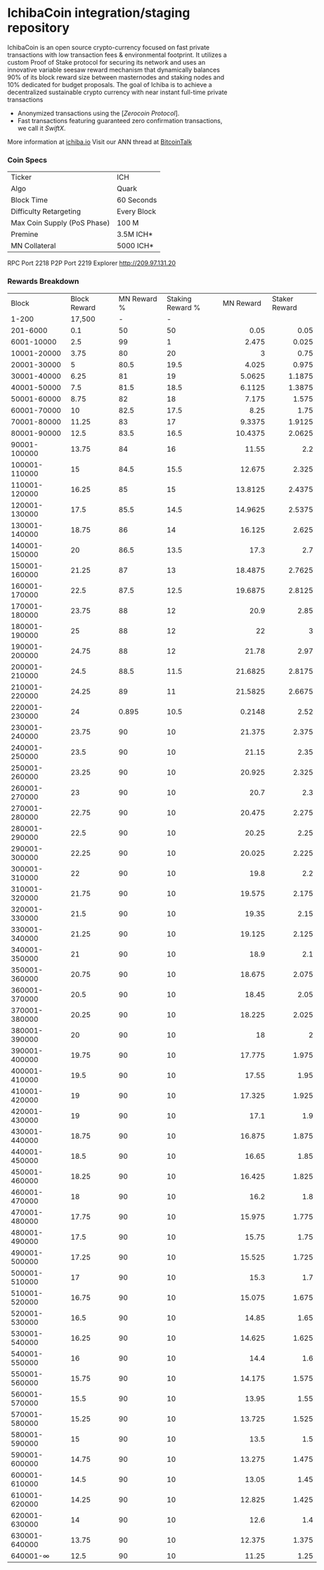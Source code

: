 IchibaCoin integration/staging repository
=====================================

IchibaCoin is an open source crypto-currency focused on fast private transactions with low transaction fees & environmental footprint.  It utilizes a custom Proof of Stake protocol for securing its network and uses an innovative variable seesaw reward mechanism that dynamically balances 90% of its block reward size between masternodes and staking nodes and 10% dedicated for budget proposals. The goal of Ichiba is to achieve a decentralized sustainable crypto currency with near instant full-time private transactions

- Anonymized transactions using the [_Zerocoin Protocol_].
- Fast transactions featuring guaranteed zero confirmation transactions, we call it _SwiftX_.

More information at [ichiba.io](http://www.ichiba.io) Visit our ANN thread at [BitcoinTalk](http://www.bitcointalk.org/index.php?topic=5101947)

### Coin Specs
<table>
<tr><td>Ticker</td><td>ICH</td></tr>
<tr><td>Algo</td><td>Quark</td></tr>
<tr><td>Block Time</td><td>60 Seconds</td></tr>
<tr><td>Difficulty Retargeting</td><td>Every Block</td></tr>
<tr><td>Max Coin Supply (PoS Phase)</td><td>100 M</td></tr>
<tr><td>Premine</td><td>3.5M ICH*</td></tr>
<tr><td>MN Collateral</td><td>5000 ICH*</td></tr>

</table>


RPC Port	2218
P2P Port	2219
Explorer	http://209.97.131.20


### Rewards Breakdown
<table border=0 cellpadding=0 cellspacing=0 width=701 class=xl6553517252
 style='border-collapse:collapse;table-layout:fixed;width:528pt'>
 <col class=xl6553517252 width=139 style='mso-width-source:userset;mso-width-alt:
 4785;width:104pt'>
 <col class=xl6553517252 width=107 span=2 style='mso-width-source:userset;
 mso-width-alt:3702;width:81pt'>
 <col class=xl6553517252 width=134 style='mso-width-source:userset;mso-width-alt:
 4608;width:100pt'>
 <col class=xl6553517252 width=107 span=2 style='mso-width-source:userset;
 mso-width-alt:3702;width:81pt'>
 <tr height=21 style='mso-height-source:userset;height:15.75pt'>
  <td height=21 class=xl6317252 width=139 style='height:15.75pt;width:104pt'>Block</td>
  <td class=xl6317252 width=107 style='width:81pt'>Block Reward</td>
  <td class=xl6317252 width=107 style='width:81pt'>MN Reward %</td>
  <td class=xl6317252 width=134 style='width:100pt'>Staking Reward %</td>
  <td class=xl6317252 width=107 style='width:81pt'>MN Reward</td>
  <td class=xl6317252 width=107 style='width:81pt'>Staker Reward</td>
 </tr>
 <tr height=21 style='mso-height-source:userset;height:15.75pt'>
  <td height=21 class=xl6417252 style='height:15.75pt'>1-200</td>
  <td class=xl6517252>17,500</td>
  <td class=xl6617252>-</td>
  <td class=xl6617252>-</td>
  <td class=xl6717252></td>
  <td class=xl6553517252></td>
 </tr>
 <tr height=21 style='mso-height-source:userset;height:15.75pt'>
  <td height=21 class=xl6417252 style='height:15.75pt'>201-6000</td>
  <td class=xl6617252>0.1</td>
  <td class=xl6617252>50</td>
  <td class=xl6617252>50</td>
  <td class=xl6717252 align=right>0.05</td>
  <td class=xl6817252 align=right>0.05</td>
 </tr>
 <tr height=21 style='mso-height-source:userset;height:15.75pt'>
  <td height=21 class=xl6417252 style='height:15.75pt'>6001-10000</td>
  <td class=xl6617252>2.5</td>
  <td class=xl6617252>99</td>
  <td class=xl6617252>1</td>
  <td class=xl6717252 align=right>2.475</td>
  <td class=xl6817252 align=right>0.025</td>
 </tr>
 <tr height=21 style='mso-height-source:userset;height:15.75pt'>
  <td height=21 class=xl6417252 style='height:15.75pt'>10001-20000</td>
  <td class=xl6617252>3.75</td>
  <td class=xl6617252>80</td>
  <td class=xl6617252>20</td>
  <td class=xl6717252 align=right>3</td>
  <td class=xl6817252 align=right>0.75</td>
 </tr>
 <tr height=21 style='mso-height-source:userset;height:15.75pt'>
  <td height=21 class=xl6417252 style='height:15.75pt'>20001-30000</td>
  <td class=xl6617252>5</td>
  <td class=xl6617252>80.5</td>
  <td class=xl6617252>19.5</td>
  <td class=xl6717252 align=right>4.025</td>
  <td class=xl6817252 align=right>0.975</td>
 </tr>
 <tr height=21 style='mso-height-source:userset;height:15.75pt'>
  <td height=21 class=xl6417252 style='height:15.75pt'>30001-40000</td>
  <td class=xl6617252>6.25</td>
  <td class=xl6617252>81</td>
  <td class=xl6617252>19</td>
  <td class=xl6717252 align=right>5.0625</td>
  <td class=xl6817252 align=right>1.1875</td>
 </tr>
 <tr height=21 style='mso-height-source:userset;height:15.75pt'>
  <td height=21 class=xl6417252 style='height:15.75pt'>40001-50000</td>
  <td class=xl6617252>7.5</td>
  <td class=xl6617252>81.5</td>
  <td class=xl6617252>18.5</td>
  <td class=xl6717252 align=right>6.1125</td>
  <td class=xl6817252 align=right>1.3875</td>
 </tr>
 <tr height=21 style='mso-height-source:userset;height:15.75pt'>
  <td height=21 class=xl6417252 style='height:15.75pt'>50001-60000</td>
  <td class=xl6617252>8.75</td>
  <td class=xl6617252>82</td>
  <td class=xl6617252>18</td>
  <td class=xl6717252 align=right>7.175</td>
  <td class=xl6817252 align=right>1.575</td>
 </tr>
 <tr height=21 style='mso-height-source:userset;height:15.75pt'>
  <td height=21 class=xl6417252 style='height:15.75pt'>60001-70000</td>
  <td class=xl6617252>10</td>
  <td class=xl6617252>82.5</td>
  <td class=xl6617252>17.5</td>
  <td class=xl6717252 align=right>8.25</td>
  <td class=xl6817252 align=right>1.75</td>
 </tr>
 <tr height=21 style='mso-height-source:userset;height:15.75pt'>
  <td height=21 class=xl6417252 style='height:15.75pt'>70001-80000</td>
  <td class=xl6617252>11.25</td>
  <td class=xl6617252>83</td>
  <td class=xl6617252>17</td>
  <td class=xl6717252 align=right>9.3375</td>
  <td class=xl6817252 align=right>1.9125</td>
 </tr>
 <tr height=21 style='mso-height-source:userset;height:15.75pt'>
  <td height=21 class=xl6417252 style='height:15.75pt'>80001-90000</td>
  <td class=xl6617252>12.5</td>
  <td class=xl6617252>83.5</td>
  <td class=xl6617252>16.5</td>
  <td class=xl6717252 align=right>10.4375</td>
  <td class=xl6817252 align=right>2.0625</td>
 </tr>
 <tr height=21 style='mso-height-source:userset;height:15.75pt'>
  <td height=21 class=xl6417252 style='height:15.75pt'>90001-100000</td>
  <td class=xl6617252>13.75</td>
  <td class=xl6617252>84</td>
  <td class=xl6617252>16</td>
  <td class=xl6717252 align=right>11.55</td>
  <td class=xl6817252 align=right>2.2</td>
 </tr>
 <tr height=21 style='mso-height-source:userset;height:15.75pt'>
  <td height=21 class=xl6417252 style='height:15.75pt'>100001-110000</td>
  <td class=xl6617252>15</td>
  <td class=xl6617252>84.5</td>
  <td class=xl6617252>15.5</td>
  <td class=xl6717252 align=right>12.675</td>
  <td class=xl6817252 align=right>2.325</td>
 </tr>
 <tr height=21 style='mso-height-source:userset;height:15.75pt'>
  <td height=21 class=xl6417252 style='height:15.75pt'>110001-120000</td>
  <td class=xl6617252>16.25</td>
  <td class=xl6617252>85</td>
  <td class=xl6617252>15</td>
  <td class=xl6717252 align=right>13.8125</td>
  <td class=xl6817252 align=right>2.4375</td>
 </tr>
 <tr height=21 style='mso-height-source:userset;height:15.75pt'>
  <td height=21 class=xl6417252 style='height:15.75pt'>120001-130000</td>
  <td class=xl6617252>17.5</td>
  <td class=xl6617252>85.5</td>
  <td class=xl6617252>14.5</td>
  <td class=xl6717252 align=right>14.9625</td>
  <td class=xl6817252 align=right>2.5375</td>
 </tr>
 <tr height=21 style='mso-height-source:userset;height:15.75pt'>
  <td height=21 class=xl6417252 style='height:15.75pt'>130001-140000</td>
  <td class=xl6617252>18.75</td>
  <td class=xl6617252>86</td>
  <td class=xl6617252>14</td>
  <td class=xl6717252 align=right>16.125</td>
  <td class=xl6817252 align=right>2.625</td>
 </tr>
 <tr height=21 style='mso-height-source:userset;height:15.75pt'>
  <td height=21 class=xl6417252 style='height:15.75pt'>140001-150000</td>
  <td class=xl6617252>20</td>
  <td class=xl6617252>86.5</td>
  <td class=xl6617252>13.5</td>
  <td class=xl6717252 align=right>17.3</td>
  <td class=xl6817252 align=right>2.7</td>
 </tr>
 <tr height=21 style='mso-height-source:userset;height:15.75pt'>
  <td height=21 class=xl6417252 style='height:15.75pt'>150001-160000</td>
  <td class=xl6617252>21.25</td>
  <td class=xl6617252>87</td>
  <td class=xl6617252>13</td>
  <td class=xl6717252 align=right>18.4875</td>
  <td class=xl6817252 align=right>2.7625</td>
 </tr>
 <tr height=21 style='mso-height-source:userset;height:15.75pt'>
  <td height=21 class=xl6417252 style='height:15.75pt'>160001-170000</td>
  <td class=xl6617252>22.5</td>
  <td class=xl6617252>87.5</td>
  <td class=xl6617252>12.5</td>
  <td class=xl6717252 align=right>19.6875</td>
  <td class=xl6817252 align=right>2.8125</td>
 </tr>
 <tr height=21 style='mso-height-source:userset;height:15.75pt'>
  <td height=21 class=xl6417252 style='height:15.75pt'>170001-180000</td>
  <td class=xl6617252>23.75</td>
  <td class=xl6617252>88</td>
  <td class=xl6617252>12</td>
  <td class=xl6717252 align=right>20.9</td>
  <td class=xl6817252 align=right>2.85</td>
 </tr>
 <tr height=21 style='mso-height-source:userset;height:15.75pt'>
  <td height=21 class=xl6417252 style='height:15.75pt'>180001-190000</td>
  <td class=xl6617252>25</td>
  <td class=xl6617252>88</td>
  <td class=xl6617252>12</td>
  <td class=xl6717252 align=right>22</td>
  <td class=xl6817252 align=right>3</td>
 </tr>
 <tr height=21 style='mso-height-source:userset;height:15.75pt'>
  <td height=21 class=xl6417252 style='height:15.75pt'>190001-200000</td>
  <td class=xl6617252>24.75</td>
  <td class=xl6617252>88</td>
  <td class=xl6617252>12</td>
  <td class=xl6717252 align=right>21.78</td>
  <td class=xl6817252 align=right>2.97</td>
 </tr>
 <tr height=21 style='mso-height-source:userset;height:15.75pt'>
  <td height=21 class=xl6417252 style='height:15.75pt'>200001-210000</td>
  <td class=xl6617252>24.5</td>
  <td class=xl6617252>88.5</td>
  <td class=xl6617252>11.5</td>
  <td class=xl6717252 align=right>21.6825</td>
  <td class=xl6817252 align=right>2.8175</td>
 </tr>
 <tr height=21 style='mso-height-source:userset;height:15.75pt'>
  <td height=21 class=xl6417252 style='height:15.75pt'>210001-220000</td>
  <td class=xl6617252>24.25</td>
  <td class=xl6617252>89</td>
  <td class=xl6617252>11</td>
  <td class=xl6717252 align=right>21.5825</td>
  <td class=xl6817252 align=right>2.6675</td>
 </tr>
 <tr height=21 style='mso-height-source:userset;height:15.75pt'>
  <td height=21 class=xl6417252 style='height:15.75pt'>220001-230000</td>
  <td class=xl6617252>24</td>
  <td class=xl6617252>0.895</td>
  <td class=xl6617252>10.5</td>
  <td class=xl6717252 align=right>0.2148</td>
  <td class=xl6817252 align=right>2.52</td>
 </tr>
 <tr height=21 style='mso-height-source:userset;height:15.75pt'>
  <td height=21 class=xl6417252 style='height:15.75pt'>230001-240000</td>
  <td class=xl6617252>23.75</td>
  <td class=xl6617252>90</td>
  <td class=xl6617252>10</td>
  <td class=xl6717252 align=right>21.375</td>
  <td class=xl6817252 align=right>2.375</td>
 </tr>
 <tr height=21 style='mso-height-source:userset;height:15.75pt'>
  <td height=21 class=xl6417252 style='height:15.75pt'>240001-250000</td>
  <td class=xl6617252>23.5</td>
  <td class=xl6617252>90</td>
  <td class=xl6617252>10</td>
  <td class=xl6717252 align=right>21.15</td>
  <td class=xl6817252 align=right>2.35</td>
 </tr>
 <tr height=21 style='mso-height-source:userset;height:15.75pt'>
  <td height=21 class=xl6417252 style='height:15.75pt'>250001-260000</td>
  <td class=xl6617252>23.25</td>
  <td class=xl6617252>90</td>
  <td class=xl6617252>10</td>
  <td class=xl6717252 align=right>20.925</td>
  <td class=xl6817252 align=right>2.325</td>
 </tr>
 <tr height=21 style='mso-height-source:userset;height:15.75pt'>
  <td height=21 class=xl6417252 style='height:15.75pt'>260001-270000</td>
  <td class=xl6617252>23</td>
  <td class=xl6617252>90</td>
  <td class=xl6617252>10</td>
  <td class=xl6717252 align=right>20.7</td>
  <td class=xl6817252 align=right>2.3</td>
 </tr>
 <tr height=21 style='mso-height-source:userset;height:15.75pt'>
  <td height=21 class=xl6417252 style='height:15.75pt'>270001-280000</td>
  <td class=xl6617252>22.75</td>
  <td class=xl6617252>90</td>
  <td class=xl6617252>10</td>
  <td class=xl6717252 align=right>20.475</td>
  <td class=xl6817252 align=right>2.275</td>
 </tr>
 <tr height=21 style='mso-height-source:userset;height:15.75pt'>
  <td height=21 class=xl6417252 style='height:15.75pt'>280001-290000</td>
  <td class=xl6617252>22.5</td>
  <td class=xl6617252>90</td>
  <td class=xl6617252>10</td>
  <td class=xl6717252 align=right>20.25</td>
  <td class=xl6817252 align=right>2.25</td>
 </tr>
 <tr height=21 style='mso-height-source:userset;height:15.75pt'>
  <td height=21 class=xl6417252 style='height:15.75pt'>290001-300000</td>
  <td class=xl6617252>22.25</td>
  <td class=xl6617252>90</td>
  <td class=xl6617252>10</td>
  <td class=xl6717252 align=right>20.025</td>
  <td class=xl6817252 align=right>2.225</td>
 </tr>
 <tr height=21 style='mso-height-source:userset;height:15.75pt'>
  <td height=21 class=xl6417252 style='height:15.75pt'>300001-310000</td>
  <td class=xl6617252>22</td>
  <td class=xl6617252>90</td>
  <td class=xl6617252>10</td>
  <td class=xl6717252 align=right>19.8</td>
  <td class=xl6817252 align=right>2.2</td>
 </tr>
 <tr height=21 style='mso-height-source:userset;height:15.75pt'>
  <td height=21 class=xl6417252 style='height:15.75pt'>310001-320000</td>
  <td class=xl6617252>21.75</td>
  <td class=xl6617252>90</td>
  <td class=xl6617252>10</td>
  <td class=xl6717252 align=right>19.575</td>
  <td class=xl6817252 align=right>2.175</td>
 </tr>
 <tr height=21 style='mso-height-source:userset;height:15.75pt'>
  <td height=21 class=xl6417252 style='height:15.75pt'>320001-330000</td>
  <td class=xl6617252>21.5</td>
  <td class=xl6617252>90</td>
  <td class=xl6617252>10</td>
  <td class=xl6717252 align=right>19.35</td>
  <td class=xl6817252 align=right>2.15</td>
 </tr>
 <tr height=21 style='mso-height-source:userset;height:15.75pt'>
  <td height=21 class=xl6417252 style='height:15.75pt'>330001-340000</td>
  <td class=xl6617252>21.25</td>
  <td class=xl6617252>90</td>
  <td class=xl6617252>10</td>
  <td class=xl6717252 align=right>19.125</td>
  <td class=xl6817252 align=right>2.125</td>
 </tr>
 <tr height=21 style='mso-height-source:userset;height:15.75pt'>
  <td height=21 class=xl6417252 style='height:15.75pt'>340001-350000</td>
  <td class=xl6617252>21</td>
  <td class=xl6617252>90</td>
  <td class=xl6617252>10</td>
  <td class=xl6717252 align=right>18.9</td>
  <td class=xl6817252 align=right>2.1</td>
 </tr>
 <tr height=21 style='mso-height-source:userset;height:15.75pt'>
  <td height=21 class=xl6417252 style='height:15.75pt'>350001-360000</td>
  <td class=xl6617252>20.75</td>
  <td class=xl6617252>90</td>
  <td class=xl6617252>10</td>
  <td class=xl6717252 align=right>18.675</td>
  <td class=xl6817252 align=right>2.075</td>
 </tr>
 <tr height=21 style='mso-height-source:userset;height:15.75pt'>
  <td height=21 class=xl6417252 style='height:15.75pt'>360001-370000</td>
  <td class=xl6617252>20.5</td>
  <td class=xl6617252>90</td>
  <td class=xl6617252>10</td>
  <td class=xl6717252 align=right>18.45</td>
  <td class=xl6817252 align=right>2.05</td>
 </tr>
 <tr height=21 style='mso-height-source:userset;height:15.75pt'>
  <td height=21 class=xl6417252 style='height:15.75pt'>370001-380000</td>
  <td class=xl6617252>20.25</td>
  <td class=xl6617252>90</td>
  <td class=xl6617252>10</td>
  <td class=xl6717252 align=right>18.225</td>
  <td class=xl6817252 align=right>2.025</td>
 </tr>
 <tr height=21 style='mso-height-source:userset;height:15.75pt'>
  <td height=21 class=xl6417252 style='height:15.75pt'>380001-390000</td>
  <td class=xl6617252>20</td>
  <td class=xl6617252>90</td>
  <td class=xl6617252>10</td>
  <td class=xl6717252 align=right>18</td>
  <td class=xl6817252 align=right>2</td>
 </tr>
 <tr height=21 style='mso-height-source:userset;height:15.75pt'>
  <td height=21 class=xl6417252 style='height:15.75pt'>390001-400000</td>
  <td class=xl6617252>19.75</td>
  <td class=xl6617252>90</td>
  <td class=xl6617252>10</td>
  <td class=xl6717252 align=right>17.775</td>
  <td class=xl6817252 align=right>1.975</td>
 </tr>
 <tr height=21 style='mso-height-source:userset;height:15.75pt'>
  <td height=21 class=xl6417252 style='height:15.75pt'>400001-410000</td>
  <td class=xl6617252>19.5</td>
  <td class=xl6617252>90</td>
  <td class=xl6617252>10</td>
  <td class=xl6717252 align=right>17.55</td>
  <td class=xl6817252 align=right>1.95</td>
 </tr>
 <tr height=21 style='mso-height-source:userset;height:15.75pt'>
  <td height=21 class=xl6417252 style='height:15.75pt'>410001-420000</td>
  <td class=xl6517252>19</td>
  <td class=xl6617252>90</td>
  <td class=xl6617252>10</td>
  <td class=xl6717252 align=right>17.325</td>
  <td class=xl6817252 align=right>1.925</td>
 </tr>
 <tr height=21 style='mso-height-source:userset;height:15.75pt'>
  <td height=21 class=xl6417252 style='height:15.75pt'>420001-430000</td>
  <td class=xl6617252>19</td>
  <td class=xl6617252>90</td>
  <td class=xl6617252>10</td>
  <td class=xl6717252 align=right>17.1</td>
  <td class=xl6817252 align=right>1.9</td>
 </tr>
 <tr height=21 style='mso-height-source:userset;height:15.75pt'>
  <td height=21 class=xl6417252 style='height:15.75pt'>430001-440000</td>
  <td class=xl6617252>18.75</td>
  <td class=xl6617252>90</td>
  <td class=xl6617252>10</td>
  <td class=xl6717252 align=right>16.875</td>
  <td class=xl6817252 align=right>1.875</td>
 </tr>
 <tr height=21 style='mso-height-source:userset;height:15.75pt'>
  <td height=21 class=xl6417252 style='height:15.75pt'>440001-450000</td>
  <td class=xl6617252>18.5</td>
  <td class=xl6617252>90</td>
  <td class=xl6617252>10</td>
  <td class=xl6717252 align=right>16.65</td>
  <td class=xl6817252 align=right>1.85</td>
 </tr>
 <tr height=21 style='mso-height-source:userset;height:15.75pt'>
  <td height=21 class=xl6417252 style='height:15.75pt'>450001-460000</td>
  <td class=xl6617252>18.25</td>
  <td class=xl6617252>90</td>
  <td class=xl6617252>10</td>
  <td class=xl6717252 align=right>16.425</td>
  <td class=xl6817252 align=right>1.825</td>
 </tr>
 <tr height=21 style='mso-height-source:userset;height:15.75pt'>
  <td height=21 class=xl6417252 style='height:15.75pt'>460001-470000</td>
  <td class=xl6617252>18</td>
  <td class=xl6617252>90</td>
  <td class=xl6617252>10</td>
  <td class=xl6717252 align=right>16.2</td>
  <td class=xl6817252 align=right>1.8</td>
 </tr>
 <tr height=21 style='mso-height-source:userset;height:15.75pt'>
  <td height=21 class=xl6417252 style='height:15.75pt'>470001-480000</td>
  <td class=xl6617252>17.75</td>
  <td class=xl6617252>90</td>
  <td class=xl6617252>10</td>
  <td class=xl6717252 align=right>15.975</td>
  <td class=xl6817252 align=right>1.775</td>
 </tr>
 <tr height=21 style='mso-height-source:userset;height:15.75pt'>
  <td height=21 class=xl6417252 style='height:15.75pt'>480001-490000</td>
  <td class=xl6617252>17.5</td>
  <td class=xl6617252>90</td>
  <td class=xl6617252>10</td>
  <td class=xl6717252 align=right>15.75</td>
  <td class=xl6817252 align=right>1.75</td>
 </tr>
 <tr height=21 style='mso-height-source:userset;height:15.75pt'>
  <td height=21 class=xl6417252 style='height:15.75pt'>490001-500000</td>
  <td class=xl6617252>17.25</td>
  <td class=xl6617252>90</td>
  <td class=xl6617252>10</td>
  <td class=xl6717252 align=right>15.525</td>
  <td class=xl6817252 align=right>1.725</td>
 </tr>
 <tr height=21 style='mso-height-source:userset;height:15.75pt'>
  <td height=21 class=xl6417252 style='height:15.75pt'>500001-510000</td>
  <td class=xl6617252>17</td>
  <td class=xl6617252>90</td>
  <td class=xl6617252>10</td>
  <td class=xl6717252 align=right>15.3</td>
  <td class=xl6817252 align=right>1.7</td>
 </tr>
 <tr height=21 style='mso-height-source:userset;height:15.75pt'>
  <td height=21 class=xl6417252 style='height:15.75pt'>510001-520000</td>
  <td class=xl6617252>16.75</td>
  <td class=xl6617252>90</td>
  <td class=xl6617252>10</td>
  <td class=xl6717252 align=right>15.075</td>
  <td class=xl6817252 align=right>1.675</td>
 </tr>
 <tr height=21 style='mso-height-source:userset;height:15.75pt'>
  <td height=21 class=xl6417252 style='height:15.75pt'>520001-530000</td>
  <td class=xl6617252>16.5</td>
  <td class=xl6617252>90</td>
  <td class=xl6617252>10</td>
  <td class=xl6717252 align=right>14.85</td>
  <td class=xl6817252 align=right>1.65</td>
 </tr>
 <tr height=21 style='mso-height-source:userset;height:15.75pt'>
  <td height=21 class=xl6417252 style='height:15.75pt'>530001-540000</td>
  <td class=xl6617252>16.25</td>
  <td class=xl6617252>90</td>
  <td class=xl6617252>10</td>
  <td class=xl6717252 align=right>14.625</td>
  <td class=xl6817252 align=right>1.625</td>
 </tr>
 <tr height=21 style='mso-height-source:userset;height:15.75pt'>
  <td height=21 class=xl6417252 style='height:15.75pt'>540001-550000</td>
  <td class=xl6617252>16</td>
  <td class=xl6617252>90</td>
  <td class=xl6617252>10</td>
  <td class=xl6717252 align=right>14.4</td>
  <td class=xl6817252 align=right>1.6</td>
 </tr>
 <tr height=21 style='mso-height-source:userset;height:15.75pt'>
  <td height=21 class=xl6417252 style='height:15.75pt'>550001-560000</td>
  <td class=xl6617252>15.75</td>
  <td class=xl6617252>90</td>
  <td class=xl6617252>10</td>
  <td class=xl6717252 align=right>14.175</td>
  <td class=xl6817252 align=right>1.575</td>
 </tr>
 <tr height=21 style='mso-height-source:userset;height:15.75pt'>
  <td height=21 class=xl6417252 style='height:15.75pt'>560001-570000</td>
  <td class=xl6617252>15.5</td>
  <td class=xl6617252>90</td>
  <td class=xl6617252>10</td>
  <td class=xl6717252 align=right>13.95</td>
  <td class=xl6817252 align=right>1.55</td>
 </tr>
 <tr height=21 style='mso-height-source:userset;height:15.75pt'>
  <td height=21 class=xl6417252 style='height:15.75pt'>570001-580000</td>
  <td class=xl6617252>15.25</td>
  <td class=xl6617252>90</td>
  <td class=xl6617252>10</td>
  <td class=xl6717252 align=right>13.725</td>
  <td class=xl6817252 align=right>1.525</td>
 </tr>
 <tr height=21 style='mso-height-source:userset;height:15.75pt'>
  <td height=21 class=xl6417252 style='height:15.75pt'>580001-590000</td>
  <td class=xl6617252>15</td>
  <td class=xl6617252>90</td>
  <td class=xl6617252>10</td>
  <td class=xl6717252 align=right>13.5</td>
  <td class=xl6817252 align=right>1.5</td>
 </tr>
 <tr height=21 style='mso-height-source:userset;height:15.75pt'>
  <td height=21 class=xl6417252 style='height:15.75pt'>590001-600000</td>
  <td class=xl6617252>14.75</td>
  <td class=xl6617252>90</td>
  <td class=xl6617252>10</td>
  <td class=xl6717252 align=right>13.275</td>
  <td class=xl6817252 align=right>1.475</td>
 </tr>
 <tr height=21 style='mso-height-source:userset;height:15.75pt'>
  <td height=21 class=xl6417252 style='height:15.75pt'>600001-610000</td>
  <td class=xl6617252>14.5</td>
  <td class=xl6617252>90</td>
  <td class=xl6617252>10</td>
  <td class=xl6717252 align=right>13.05</td>
  <td class=xl6817252 align=right>1.45</td>
 </tr>
 <tr height=21 style='mso-height-source:userset;height:15.75pt'>
  <td height=21 class=xl6417252 style='height:15.75pt'>610001-620000</td>
  <td class=xl6617252>14.25</td>
  <td class=xl6617252>90</td>
  <td class=xl6617252>10</td>
  <td class=xl6717252 align=right>12.825</td>
  <td class=xl6817252 align=right>1.425</td>
 </tr>
 <tr height=21 style='mso-height-source:userset;height:15.75pt'>
  <td height=21 class=xl6417252 style='height:15.75pt'>620001-630000</td>
  <td class=xl6617252>14</td>
  <td class=xl6617252>90</td>
  <td class=xl6617252>10</td>
  <td class=xl6717252 align=right>12.6</td>
  <td class=xl6817252 align=right>1.4</td>
 </tr>
 <tr height=21 style='mso-height-source:userset;height:15.75pt'>
  <td height=21 class=xl6417252 style='height:15.75pt'>630001-640000</td>
  <td class=xl6617252>13.75</td>
  <td class=xl6617252>90</td>
  <td class=xl6617252>10</td>
  <td class=xl6717252 align=right>12.375</td>
  <td class=xl6817252 align=right>1.375</td>
 </tr>
 <tr height=21 style='mso-height-source:userset;height:15.75pt'>
  <td height=21 class=xl6417252 style='height:15.75pt'>640001-∞</td>
  <td class=xl6617252>12.5</td>
  <td class=xl6617252>90</td>
  <td class=xl6617252>10</td>
  <td class=xl6717252 align=right>11.25</td>
  <td class=xl6817252 align=right>1.25</td>
 </tr>
</table>
